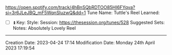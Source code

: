 https://open.spotify.com/track/4hBnSQbRDTOO85HI6FYqva?si=3r6JLeJBQ_mF5WqnSluzwQ&dd=1
Tune Name: Tuttle's Reel
Learned: 
- [ ]  ⏫
Key:
Style: 
Session: https://thesession.org/tunes/528
Suggested Sets:
Notes: Absolutely Lovely Reel

---
Creation Date: 2023-04-24 17:14
Modification Date: Monday 24th April 2023 17:19:54